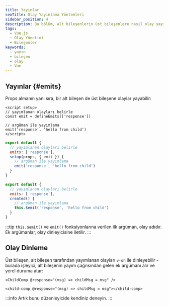 ```yaml
---
title: Yayınlar
seoTitle: Olay Yayınlama Yöntemleri
sidebar_position: 4
description: Bu bölüm, alt bileşenlerin üst bileşenlere nasıl olay yayınlayabileceğini açıklar. Ayrıca, üst bileşenin alt bileşenden gelen olayları nasıl dinleyeceğini gösterir.
tags: 
  - Vue.js
  - Olay Yönetimi
  - Bileşenler
keywords: 
  - yayın
  - bileşen
  - olay
  - Vue
---
```

## Yayınlar {#emits}

Props almanın yanı sıra, bir alt bileşen de üst bileşene olaylar yayabilir:




```vue
<script setup>
// yayımlanan olayları belirle
const emit = defineEmits(['response'])

// argüman ile yayımlama
emit('response', 'hello from child')
</script>
```





```js
export default {
  // yayımlanan olayları belirle
  emits: ['response'],
  setup(props, { emit }) {
    // argüman ile yayımlama
    emit('response', 'hello from child')
  }
}
```







```js
export default {
  // yayımlanan olayları belirle
  emits: ['response'],
  created() {
    // argüman ile yayımlama
    this.$emit('response', 'hello from child')
  }
}
```



:::tip
`this.$emit()` ve `emit()` fonksiyonlarına verilen ilk argüman, olay adıdır. Ek argümanlar, olay dinleyicisine iletilir.
:::

## Olay Dinleme

Üst bileşen, alt bileşen tarafından yayımlanan olayları `v-on` ile dinleyebilir - burada işleyici, alt bileşenin yayım çağrısından gelen ek argümanı alır ve yerel duruma atar:



```vue-html
<ChildComp @response="(msg) => childMsg = msg" />
```




```vue-html
<child-comp @response="(msg) => childMsg = msg"></child-comp>
```



:::info
Artık bunu düzenleyicide kendiniz deneyin.
:::